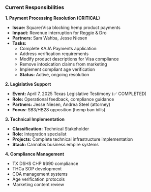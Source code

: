 ### **Current Responsibilities**

**1. Payment Processing Resolution (CRITICAL)**

- **Issue:** Square/Visa blocking hemp product payments
- **Impact:** Revenue interruption for Reggie & Dro
- **Partners:** Sam Wahba, Jesse Niesen
- **Tasks:**
  - Complete KAJA Payments application
  - Address verification requirements
  - Modify product descriptions for Visa compliance
  - Remove intoxication claims from marketing
  - Implement compliant age verification
  - **Status:** Active, ongoing resolution

**2. Legislative Support**

- **Event:** April 7, 2025 Texas Legislative Testimony (✅ COMPLETED)
- **Role:** Operational feedback, compliance guidance
- **Partners:** Jesse Niesen, Andrea Steel (attorney)
- **Focus:** SB3/HB28 opposition (hemp ban bills)

**3. Technical Implementation**

- **Classification:** Technical Stakeholder
- **Role:** Integration specialist
- **Projects:** Complete technical infrastructure implementation
- **Stack:** Cannabis business empire systems

**4. Compliance Management**

- TX DSHS CHP #690 compliance
- THCa SOP development
- COA management systems
- Age verification protocols
- Marketing content review
